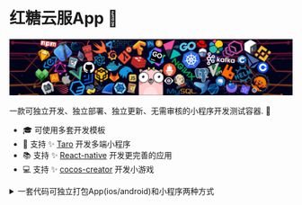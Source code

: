 # 红糖云服App 👋

![](https://github.com/htyf-mp-community/.github/blob/main/profile/header_1.png?raw=true)

一款可独立开发、独立部署、独立更新、无需审核的小程序开发测试容器. 🌈    

* 🎓   可使用多套开发模板
* 🌱   支持 ✨ [Taro](https://docs.taro.zone/docs/) 开发多端小程序
* 📚   支持 ✨ [React-native](https://reactnative.dev/) 开发更完善的应用
* 💻   支持 ✨ [cocos-creator](https://www.cocos.com/creator) 开发小游戏

<details>
  <summary>一套代码可独立打包App(ios/android)和小程序两种方式</summary>
  <br>
</details>
 
